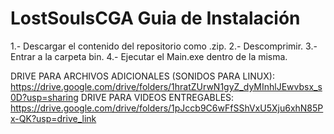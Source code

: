 # LostSoulsCGA Guia de Instalación
1.- Descargar el contenido del repositorio como .zip.
2.- Descomprimir.
3.- Entrar a la carpeta bin.
4.- Ejecutar el Main.exe dentro de la misma.

DRIVE PARA ARCHIVOS ADICIONALES (SONIDOS PARA LINUX): https://drive.google.com/drive/folders/1hratZUrwN1gyZ_dyMInhlJEwvbsx_s0D?usp=sharing
DRIVE PARA VIDEOS ENTREGABLES: https://drive.google.com/drive/folders/1pJccb9C6wFfSShVxU5Xju6xhN85Px-QK?usp=drive_link 
